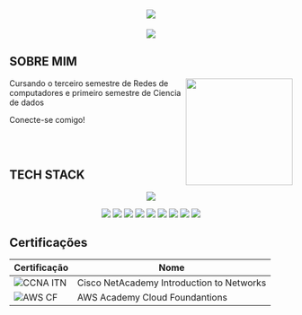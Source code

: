 <h1 align="center">
  <img src="https://capsule-render.vercel.app/api?type=blur&height=300&color=FFB6C1&text=Lorena%20Gabarão&textBg=false&fontAlign=57&fontColor=FFFFFF&animation=blink&fontAlignY=54">
</h1>

<p align="center">
  <img src="https://readme-typing-svg.herokuapp.com?font=Play&pause=1000&color=F7AAD9&width=435&lines=SYSADMIN">
</p>

## SOBRE MIM 

<img align="right" height="190" src="https://i.pinimg.com/originals/6d/c0/2d/6dc02de40ed24e0571ca746409928f0f.gif">

Cursando o terceiro semestre de Redes de computadores e primeiro semestre de Ciencia de dados

Conecte-se comigo!

<br><br>

## TECH STACK

<p align="center">
  <img src="https://skillicons.dev/icons?i=arduino,azure,github,gmail,html,instagram,linkedin,linux,nginx,notion,py,twitter,vscode,windows,debian,aws,apple"
</p>

<p align="center">
  <img src="https://img.shields.io/badge/ChatGPT-74aa9c?logo=openai&logoColor=white">
   <img src="https://img.shields.io/badge/iCloud-3693F3?logo=icloud&logoColor=fff">
   <img src="https://img.shields.io/badge/Canva-%2300C4CC.svg?&logo=Canva&logoColor=white">
  <img src="https://img.shields.io/badge/Notion-000?logo=notion&logoColor=fff">
   <img src="https://img.shields.io/badge/Pandas-150458?logo=pandas&logoColor=fff">
   <img src="https://img.shields.io/badge/Google%20Colab-F9AB00?logo=googlecolab&logoColor=fff">
   <img src="(https://custom-icon-badges.demolab.com/badge/Matplotlib-71D291?logo=matplotlib&logoColor=fff">
   <img src="https://img.shields.io/badge/Trello-0052CC?logo=trello&logoColor=fff">
   <img src="https://img.shields.io/badge/Miro-050038?logo=miro&logoColor=fff">
</p>

## Certificações

| Certificação | Nome |
| --- | --- |
| ![CCNA ITN](https://img.shields.io/badge/CISCO_Introduction_To_Networks-t?style=plastic&logo=cisco&color=black) | Cisco NetAcademy Introduction to Networks |
| ![AWS CF](https://img.shields.io/badge/_-AWS_Academy_Cloud_Foundantions-t?style=plastic&logo=amazonwebservices&logoColor=yellow&labelColor=black&color=black&link=https%3A%2F%2Fwww.credly.com%2Fbadges%2F899dcac5-3ce4-4098-a9ef-2f232c1f7530%2Flinked_in%3Ft%3Dstccpp) | AWS Academy Cloud Foundantions |

